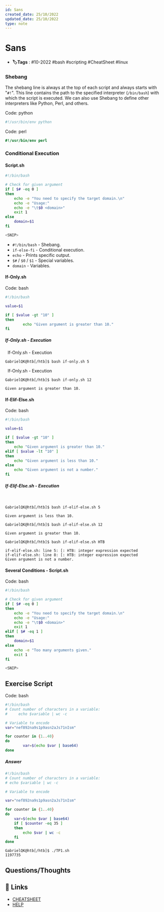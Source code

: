```yaml
---
id: Sans
created_date: 25/10/2022
updated_date: 25/10/2022
type: note
---
```


#  Sans
- **🏷️Tags** :  #10-2022 #bash #scripting #CheatSheet #linux 



### Shebang

The shebang line is always at the top of each script and always starts with "`#!`". This line contains the path to the specified interpreter (`/bin/bash`) with which the script is executed. We can also use Shebang to define other interpreters like Python, Perl, and others.

Code: python

```python
#!/usr/bin/env python
```

Code: perl

```perl
#!/usr/bin/env perl
```

### Conditional Execution 
#### Script.sh

```bash
#!/bin/bash

# Check for given argument
if [ $# -eq 0 ]
then
	echo -e "You need to specify the target domain.\n"
	echo -e "Usage:"
	echo -e "\t$0 <domain>"
	exit 1
else
	domain=$1
fi

<SNIP>
```

-   `#!/bin/bash` - Shebang.
-   `if-else-fi` - Conditional execution.
-   `echo` - Prints specific output.
-   `$#` / `$0` / `$1` - Special variables.
-   `domain` - Variables.

#### If-Only.sh

Code: bash

```bash
#!/bin/bash

value=$1

if [ $value -gt "10" ]
then
        echo "Given argument is greater than 10."
fi
```

##### If-Only.sh - Execution

  If-Only.sh - Execution

```shell-session
GabrielQK@htb[/htb]$ bash if-only.sh 5
```

  If-Only.sh - Execution

```shell-session
GabrielQK@htb[/htb]$ bash if-only.sh 12

Given argument is greater than 10.
```

#### If-Elif-Else.sh

Code: bash

```bash
#!/bin/bash

value=$1

if [ $value -gt "10" ]
then
	echo "Given argument is greater than 10."
elif [ $value -lt "10" ]
then
	echo "Given argument is less than 10."
else
	echo "Given argument is not a number."
fi
```

##### If-Elif-Else.sh - Execution

 
```shell-session
GabrielQK@htb[/htb]$ bash if-elif-else.sh 5

Given argument is less than 10.
```



```shell-session
GabrielQK@htb[/htb]$ bash if-elif-else.sh 12

Given argument is greater than 10.
```



```shell-session
GabrielQK@htb[/htb]$ bash if-elif-else.sh HTB

if-elif-else.sh: line 5: [: HTB: integer expression expected
if-elif-else.sh: line 8: [: HTB: integer expression expected
Given argument is not a number.
```

#### Several Conditions - Script.sh

Code: bash

```bash
#!/bin/bash

# Check for given argument
if [ $# -eq 0 ]
then
	echo -e "You need to specify the target domain.\n"
	echo -e "Usage:"
	echo -e "\t$0 <domain>"
	exit 1
elif [ $# -eq 1 ]
then
	domain=$1
else
	echo -e "Too many arguments given."
	exit 1
fi

<SNIP>
```

## Exercise Script

Code: bash

```bash
#!/bin/bash
# Count number of characters in a variable:
#     echo $variable | wc -c

# Variable to encode
var="nef892na9s1p9asn2aJs71nIsm"

for counter in {1..40}
do
        var=$(echo $var | base64)
done
```

##### Answer 

``` bash
#!/bin/bash
# Count number of characters in a variable:
# echo $variable | wc -c

# Variable to encode

var="nef892na9s1p9asn2aJs71nIsm"

for counter in {1..40}
do
	var=$(echo $var | base64)
	if [ $counter -eq 35 ]
	then
		echo $var | wc -c
	fi
done

```

```shell-session
GabrielQK@htb[/htb]$ ./TP1.sh
1197735
```
## Questions/Thoughts


## 🔗 Links
- [CHEATSHEET](https://devhints.io/bash)
- [HELP](https://linuxconfig.org/bash-scripting-cheat-sheet) 